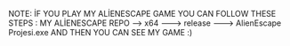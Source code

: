NOTE: 
İF YOU PLAY MY ALİENESCAPE GAME YOU CAN FOLLOW THESE STEPS : MY ALİENESCAPE REPO --> x64 ---> release ---> AlienEscape Projesi.exe AND THEN YOU CAN SEE MY GAME :) 
